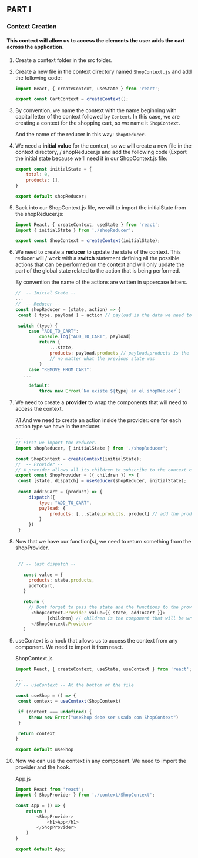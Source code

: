 ## PART I

### Context Creation 
#### This context will allow us to access the elements the user adds the cart across the application.

1. Create a context folder in the src folder.

2. Create a new file in the context directory named `ShopContext.js` and add the 
   following code:

    ```js
    import React, { createContext, useState } from 'react';

    export const CartContext = createContext();
    ```
3. By convention, we name the context with the name beginning with capital letter
      of the context followed by `Context`. In this case, we are creating a context for the shopping cart, so we name it `ShopContext`.

      And the name of the reducer in this way: `shopReducer`.

4. We need a **initial value** for the context, so we will create a new file in the context directory, /
   shopReducer.js and add the following code (Export the initial state because we'll need it in our ShopContext.js file:

    ```js
    export const initialState = {
        total: 0,
        products: [],  
    }

    export default shopReducer;
    ```
   
5. Back into our ShopContext.js file, we will to import the initialState from the shopReducer.js:

   ```js
   import React, { createContext, useState } from 'react';
   import { initialState } from './shopReducer';

   export const ShopContext = createContext(initialState);
   
   ```

6. We need to create a **reducer** to update the state of the context. This reducer will /
work with a **switch** statement defining all the possible actions that can be performed on the context 
and will only update the part of the global state related to the action that is being performed.

      By convention the name of the actions are written in uppercase letters.

   ```js
   //  -- Initial State --
   ...
   //  -- Reducer --
   const shopReducer = (state, action) => {
    const { type, payload } = action // payload is the data we need to update in the state

    switch (type) {
        case "ADD_TO_CART":
            console.log("ADD_TO_CART", payload)
            return {
                ...state,
                products: payload.products // payload.products is the new array of products
                // no matter what the previous state was
            }
        case "REMOVE_FROM_CART":
      ...

        default:
            throw new Error(`No existe ${type} en el shopReducer`)

   ```

7. We need to create a **provider** to wrap the components that will need to access the context.

   7.1 And we need to create an action inside the provider: one for each action type we have in the reducer.

   
   ```js
   ...
   // First we import the reducer.
   import shopReducer, { initialState } from './shopReducer';
   
   const ShopContext = createContext(initialState); 
   //  -- Provider --
   // A provider allows all its children to subscribe to the context changes.
   export const ShopProvider = ({ children }) => {
    const [state, dispatch] = useReducer(shopReducer, initialState);
    
    const addToCart = (product) => {
        dispatch({
            type: "ADD_TO_CART",
            payload: {
                products: [...state.products, product] // add the product to the products array
            }
        })
    }
   ```

8. Now that we have our function(s), we need to return something from the shopProvider. 

   ```js
    
    // -- last dispatch --

      const value = {
        products: state.products,
        addToCart,
      }

      return (
        // Dont forget to pass the state and the functions to the provider
         <ShopContext.Provider value={{ state, addToCart }}>
               {children} // children is the component that will be wrapped by the provider
         </ShopContext.Provider>
      )
   ```
        
9. useContext is a hook that allows us to access the context from any component. We need to import it from react.

   ShopContext.js

   ```js
   import React, { createContext, useState, useContext } from 'react';

   ...
   // -- useContext -- At the bottom of the file

   const useShop = () => {
    const context = useContext(ShopContext)

    if (context === undefined) {
        throw new Error("useShop debe ser usado con ShopContext")
    }

    return context
   }

   export default useShop
   ```

10. Now we can use the context in any component. We need to import the provider and the hook.
    
    App.js

    ```js
    import React from 'react';
    import { ShopProvider } from './context/ShopContext';

    const App = () => {
        return (
            <ShopProvider>
                <h1>App</h1>
            </ShopProvider>
        )
    }

    export default App;
    ```
   






